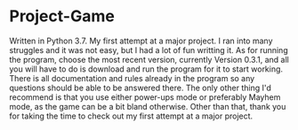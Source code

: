 # Project-Game
Written in Python 3.7.
My first attempt at a major project. I ran into many struggles and it was not easy, but I had a lot of fun writting it. 
As for running the program, choose the most recent version, currently Version 0.3.1, and all you will have to do 
is download and run the program for it to start working.
There is all documentation and rules already in the program so any questions should be able to be answered there.
The only other thing I'd recommend is that you use either power-ups mode or preferably Mayhem mode, as the game can be a bit
bland otherwise.
Other than that, thank you for taking the time to check out my first attempt at a major project.
